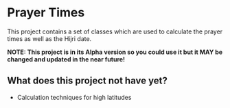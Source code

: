 # Prayer Times

This project contains a set of classes which are used to calculate the prayer times as well as the Hijri date.

**NOTE: This project is in its Alpha version so you could use it but it MAY be changed and updated in the near future!**

## What does this project not have yet?

* Calculation techniques for high latitudes

